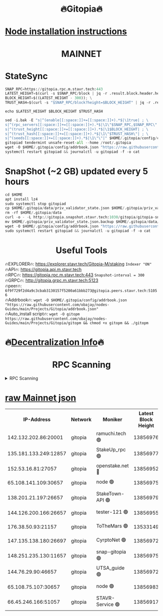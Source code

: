 <h1 align="center"> 🔥Gitopia🔥</h1>

[Node installation instructions](https://github.com/obajay/nodes-Guides/tree/main/Projects/Gitopia)
=

<h1 align="center"> MAINNET</h1>

# StateSync
```python
SNAP_RPC=https://gitopia.rpc.m.stavr.tech:443
LATEST_HEIGHT=$(curl -s $SNAP_RPC/block | jq -r .result.block.header.height); \
BLOCK_HEIGHT=$((LATEST_HEIGHT - 300)); \
TRUST_HASH=$(curl -s "$SNAP_RPC/block?height=$BLOCK_HEIGHT" | jq -r .result.block_id.hash)

echo $LATEST_HEIGHT $BLOCK_HEIGHT $TRUST_HASH

sed -i.bak -E "s|^(enable[[:space:]]+=[[:space:]]+).*$|\1true| ; \
s|^(rpc_servers[[:space:]]+=[[:space:]]+).*$|\1\"$SNAP_RPC,$SNAP_RPC\"| ; \
s|^(trust_height[[:space:]]+=[[:space:]]+).*$|\1$BLOCK_HEIGHT| ; \
s|^(trust_hash[[:space:]]+=[[:space:]]+).*$|\1\"$TRUST_HASH\"| ; \
s|^(seeds[[:space:]]+=[[:space:]]+).*$|\1\"\"|" $HOME/.gitopia/config/config.toml
gitopiad tendermint unsafe-reset-all --home /root/.gitopia
wget -O $HOME/.gitopia/config/addrbook.json "https://raw.githubusercontent.com/obajay/nodes-Guides/main/Projects/Gitopia/addrbook.json"
systemctl restart gitopiad && journalctl -u gitopiad -f -o cat
```
# SnapShot (~2 GB) updated every 5 hours
```python
cd $HOME
apt install lz4
sudo systemctl stop gitopiad
cp $HOME/.gitopia/data/priv_validator_state.json $HOME/.gitopia/priv_validator_state.json.backup
rm -rf $HOME/.gitopia/data
curl -o - -L http://gitopia.snapshot.stavr.tech:1030/gitopia/gitopia-snap.tar.lz4 | lz4 -c -d - | tar -x -C $HOME/.gitopia --strip-components 2
mv $HOME/.gitopia/priv_validator_state.json.backup $HOME/.gitopia/data/priv_validator_state.json
wget -O $HOME/.gitopia/config/addrbook.json "https://raw.githubusercontent.com/obajay/nodes-Guides/main/Projects/Gitopia/addrbook.json"
sudo systemctl restart gitopiad && journalctl -u gitopiad -f -o cat
```
 <h1 align="center"> Useful Tools</h1>

🔥EXPLORER🔥:      https://explorer.stavr.tech/Gitopia-M/staking  `Indexer "ON"` \
🔥API🔥: 			 		 https://gitopia.api.m.stavr.tech \
🔥RPC🔥:           https://gitopia.rpc.m.stavr.tech:443              `Snapshot-interval = 300` \
🔥GRPC🔥:          http://gitopia.grpc.m.stavr.tech:5123 \
🔥peer🔥:					 `6f9f729f2d4a9c3cbab3130157f5200a61bbb273@gitopia.peers.stavr.tech:51056` \
🔥Addrbook🔥:    ```wget -O $HOME/.gitopia/config/addrbook.json "https://raw.githubusercontent.com/obajay/nodes-Guides/main/Projects/Gitopia/addrbook.json"``` \
🔥Auto_install script🔥: ```wget -O gitopm https://raw.githubusercontent.com/obajay/nodes-Guides/main/Projects/Gitopia/gitopm && chmod +x gitopm && ./gitopm```

🔥[Decentralization Info](https://github.com/obajay/StateSync-snapshots/tree/main/Projects/Gitopia/Decentralization)🔥
=

<h1 align="center"> RPC Scanning</h1>

<details>
<summary>RPC Scanning</summary>

<h2 align="center"> We scan nodes in real time every 4 hours. And we provide the final result of RPC endpoints.
We cannot influence the operation of these nodes in any way. </h2>


```python
If Voting Power is higher than 0 --> then the Node is a validator of the network and may be subject to attack and be a potential threat to the chain.
```
```python
We marked such validators with a red symbol
```

</details>

[raw Mainnet json](https://rpc-check.gitopm.stavr.tech/gitopm/rpc-gitopm-result.json)
=

<table><tr><th>IP-Address</th><th>Network</th><th>Moniker</th><th>Latest Block Height</th><th>Earliest Block Height</th><th>Catching Up</th><th>Tx Index</th><th>Voting Power</th><th>Scan Time</th></tr><tr><td>142.132.202.86:20001</td><td>gitopia</td><td>ramuchi.tech 🟢</td><td>13856976</td><td>6548337</td><td>False</td><td>on</td><td>0</td><td>2024-02-15T09:20:45.278093952UTC</td></tr><tr><td>135.181.133.249:12857</td><td>gitopia</td><td>StakeUp_rpc 🟢</td><td>13856977</td><td>8010001</td><td>False</td><td>on</td><td>0</td><td>2024-02-15T09:20:45.624544097UTC</td></tr><tr><td>152.53.16.81:27057</td><td>gitopia</td><td>openstake.net 🔴</td><td>13856952</td><td>10455001</td><td>False</td><td>off</td><td>42518</td><td>2024-02-15T09:20:05.506116594UTC</td></tr><tr><td>65.108.141.109:30657</td><td>gitopia</td><td>node 🟢</td><td>13856975</td><td>12299845</td><td>False</td><td>on</td><td>0</td><td>2024-02-15T09:20:42.705053370UTC</td></tr><tr><td>138.201.21.197:26657</td><td>gitopia</td><td>StakeTown-API 🟢</td><td>13856979</td><td>12733501</td><td>False</td><td>on</td><td>0</td><td>2024-02-15T09:20:50.111097675UTC</td></tr><tr><td>144.126.200.166:26657</td><td>gitopia</td><td>tester-121 🟢</td><td>13856955</td><td>12832814</td><td>False</td><td>off</td><td>0</td><td>2024-02-15T09:20:09.893507017UTC</td></tr><tr><td>176.38.50.93:21157</td><td>gitopia</td><td>ToTheMars 🟢</td><td>13533149</td><td>12883228</td><td>False</td><td>on</td><td>0</td><td>2024-02-15T09:20:10.376893949UTC</td></tr><tr><td>147.135.138.180:26697</td><td>gitopia</td><td>CyrptoNet 🟢</td><td>13856972</td><td>12883228</td><td>False</td><td>off</td><td>0</td><td>2024-02-15T09:20:38.193158734UTC</td></tr><tr><td>148.251.235.130:11657</td><td>gitopia</td><td>snap-gitopia 🟢</td><td>13856975</td><td>12908001</td><td>False</td><td>on</td><td>0</td><td>2024-02-15T09:20:42.963209609UTC</td></tr><tr><td>144.76.29.90:46657</td><td>gitopia</td><td>UTSA_guide 🟢</td><td>13856972</td><td>13035301</td><td>False</td><td>on</td><td>0</td><td>2024-02-15T09:20:37.904478341UTC</td></tr><tr><td>65.108.75.107:30657</td><td>gitopia</td><td>node 🟢</td><td>13856983</td><td>13189502</td><td>False</td><td>on</td><td>0</td><td>2024-02-15T09:20:56.583616415UTC</td></tr><tr><td>66.45.246.166:51057</td><td>gitopia</td><td>STAVR-Service 🟢</td><td>13856917</td><td>13844001</td><td>False</td><td>on</td><td>0</td><td>2024-02-15T09:20:27.366757358UTC</td></tr></table>
